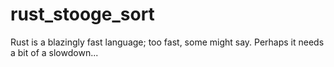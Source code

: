 # rust_stooge_sort
Rust is a blazingly fast language; too fast, some might say. Perhaps it needs a bit of a slowdown...
